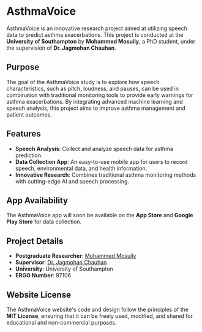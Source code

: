 # AsthmaVoice

AsthmaVoice is an innovative research project aimed at utilizing speech data to predict asthma exacerbations. This project is conducted at the **University of Southampton** by **Mohammed Mosuily**, a PhD student, under the supervision of **Dr. Jagmohan Chauhan**.

## Purpose
The goal of the AsthmaVoice study is to explore how speech characteristics, such as pitch, loudness, and pauses, can be used in combination with traditional monitoring tools to provide early warnings for asthma exacerbations. By integrating advanced machine learning and speech analysis, this project aims to improve asthma management and patient outcomes.

## Features
- **Speech Analysis**: Collect and analyze speech data for asthma prediction.
- **Data Collection App**: An easy-to-use mobile app for users to record speech, environmental data, and health information.
- **Innovative Research**: Combines traditional asthma monitoring methods with cutting-edge AI and speech processing.

## App Availability
The AsthmaVoice app will soon be available on the **App Store** and **Google Play Store** for data collection.

## Project Details
- **Postgraduate Researcher**: [Mohammed Mosuily](https://sites.google.com/view/mohammed-mosuily/bio)
- **Supervisor**: [Dr. Jagmohan Chauhan](https://sites.google.com/view/jagmohan-chauhan)
- **University**: University of Southampton
- **ERGO Number**: 97106
  
## Website License
The AsthmaVoice website's code and design follow the principles of the **MIT License**, ensuring that it can be freely used, modified, and shared for educational and non-commercial purposes.
